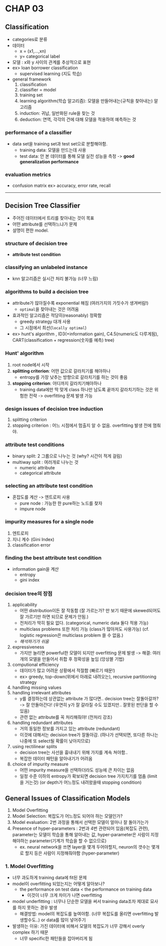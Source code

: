 # CHAP 03

## Classification 
* categories로 분류 
* 데이터
    * x = (x1,...,xn)
    * y= categorical label 
* 모델 : x와 y 사이의 관계를 추상적으로 표현 
* ex> loan borrower classification 
    * supervised learning (지도 학습)
* general framework
    1. classification
    2. classifier = model
    3. training set 
    4. learning algorithm(학습 알고리즘): 모델을 만들어내는(규칙을 찾아내는) 알고리즘
    5. induction: 귀납, 일반화된 rule을 찾는 것 
    6. deduction: 연역, 각각의 건에 대해 모델을 적용하여 예측하는 것

### performance of a classifier 
* data set을 training set과 test set으로 분할해야함. 
    * training data: 모델을 만드는데 사용 
    * test data: 안 본 데이터를 통해 모델 실전 성능을 측정 -> **good generalization performance** 

### evaluation metrics 
* confusion matrix 
    ex> accuracy, error rate, recall 

---
## Decision Tree Classifier
* 주어진 데이터에서 트리를 찾아내는 것이 목표
* 어떤 attribute를 선택하느냐가 문제 
* 설명이 편한 model. 

### structure of decision tree 
* **attribute test condition** 

### classifying an unlabeled instance
* knn 알고리즘은 실시간 처리 불가능 (너무 느림)

### algorithms to build a decision tree
* attribute가 많아질수록 exponential 해짐 (여러가지의 가짓수가 생겨버림!)
    * `optimal`을 찾아내는 것은 어려움 
* 효과적인 알고리즘은 적당히(reasonably) 정확함
    * greedy strategy 대개 사용 
    * 그 시점에서 최선(`locally optimal`)
* ex> hunt's algorithm , ID3(+information gain), C4.5(numeric도 다루게됨), CART(classification + regression(숫자를 예측) tree) 

### Hunt' algorithm
1. root node에서 시작 
2. **splitting criterion**: 어떤 값으로 갈라치기를 해야하나 
    * entropy를 가장 낮추는 방향으로 갈라치기를 하는 것이 좋음 
3. **stopping criterion**: 어디까지 갈라치기해야하나 
    * training data에만 딱 맞게 class 하나만 남도록 끝까지 갈라치기하는 것은 위험한 전략 -> overfitting 문제 발생 가능 

### design issues of decision tree induction
1. splitting criterion
2. stopping criterion : 어느 시점에서 멈출지 알 수 없음. overfitting 발생 전에 멈춰야. 

### attribute test conditions 
* binary split: 2 그룹으로 나누는 것 (why? 시간이 적게 걸림)
* multiway split : 여러개로 나누는 것 
    * numeric attribute 
    * categorical attribute 

### selecting an attribute test condition
* 혼잡도를 계산 -> 엔트로피 사용 
    * pure node : 가능한 한 pure하는 노드를 찾자
    * impure node 

### impurity measures for a single node 
1. 엔트로피
2. 지니 계수 (Gini Index)
3. classification error

### finding the best attribute test condition
* information gain을 계산 
    * entropy
    * gini index 

### decision tree의 장점
1. applicability
    * 어떤 distribution이든 잘 작동함 (잘 가르는가? 만 보기 때문에 skewed되어도 잘 가르기만 하면 되므로 문제가 안됨.)
    * 전처리가 딱히 필요 없다. (categorical, numeric data 둘다 적용 가능)
    * multiclass problems 또한 처리 가능 (class가 많아져도 사용가능) (cf. logistic regression은 multiclass problem 쓸 수 없음.)
    * *해석하기가 쉬움* 
2. expressiveness
    * 가지만 늘리면 powerful한 모델이 되지만 overfitting 문제 발생 -> 해결: 여러개의 모델을 만들어서 취합 후 정확성을 높임 (앙상블 기법)
3. computional efficiency
    * 데이터가 많고 어려운 상황에서 적절함 (빠르기 때문!)
    * ex> greedy, top-down(위에서 아래로 내려오는), recursive partitioning strategy
4. handling missing values 
5. handling irrelevant attributes
    * y를 결정하는데 상관없는 attribute 가 많다면.. decision tree는 잘돌아갈까? -> 잘 안돌아간다! (우연히 y가 잘 갈라질 수도 있겠지만.. 잘못된 판단을 할 수 있음)
    * 관련 없는 attribute를 꼭 처리해줘야! (전처리 강조)
6. handling redundant attributes
    * 거의 동일한 정보를 가지고 있는 attribute (redundant)
    * 이것에 대해서는 decision tree가 잘돌아감. (하나가 선택되면, 또다른 하나는 나중에 또 select될 확률이 낮아지므로)
7. using rectilinear splits
    * decision tree는 사선을 흉내내기 위해 가지를 계속 쳐야함.. 
    * 복잡한 데이터 패턴을 알아내기가 어려움 
8. choice of impurity measure
    * 어떤 impurity measure을 선택하더라도 성능에 큰 차이는 없음 
    * 일정 수준 이하의 entropy가 확보되면 decision tree 가지치기를 멈춤 (limit을 거는것) (or depth가 어느정도 내려왔을때 stopping condition)

## General Issues of Classification Models
1. Model Overfitting 
2. Model Selection: 복잡도가 어느정도 되어야 하는 모델인가? 
3. Model evaluation: 2번 과정을 통해서 선택한 모델이 얼마나 잘 돌아가는가 
4. Presence of hyper-parameters : 2번과 4번 관련되어 있음(복잡도 관련),  parameter는 모델이 학습을 통해 알아내는 값, hyper-parameter은 사람이 지정해야하는 parameter(기계가 학습을 할 수 없으므로) 
    * ex. neural network을 쓰면 layer을 몇개 두어야할지, neuron의 갯수는 몇개로 할지 등은 사람이 지정해줘야함 (hyper-parameter)

### 1. Model Overfitting
* 너무 과도하게 training data에 fit된 문제 
* model이 overfitting 되었는지는 어떻게 알아보나? 
    * the performance on test data < the performance on training data
        * 이것이 너무 크게 차이가 나면 overfitting
* model underfitting : 너무나 단순한 모델을 써서 training data조차 제대로 묘사를 하지 못하는 경우 발생 
    * 해결방법: model의 복잡도를 높여야함. (너무 복잡도를 올리면 overfitting 발생할수도..) or data를 많이 넣어주기 
* 발생하는 이유: 가진 데이터에 비해서 모델의 복잡도가 너무 강해서 overly complex 하기 때문 
    * 너무 specific한 패턴들을 잡아버리게 됨 
